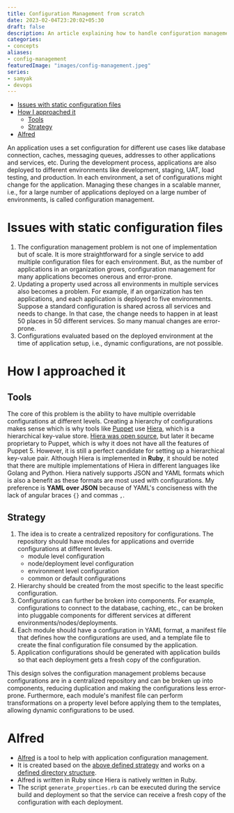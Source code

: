 ```yaml
---
title: Configuration Management from scratch
date: 2023-02-04T23:20:02+05:30
draft: false
description: An article explaining how to handle configuration management for applications from scratch
categories:
- concepts
aliases:
- config-management
featuredImage: "images/config-management.jpeg"
series:
- samyak
- devops
---
```


<!-- TOC -->
* [Issues with static configuration files](#issues-with-static-configuration-files)
* [How I approached it](#how-i-approached-it)
  * [Tools](#tools)
  * [Strategy](#strategy)
* [Alfred](#alfred)
<!-- TOC -->

An application uses a set configuration for different use cases like database connection, caches, messaging queues, addresses to other applications and services, etc. During the development process, applications are also deployed to different environments like development, staging, UAT, load testing, and production.
In each environment, a set of configurations might change for the application. Managing these changes in a scalable manner, i.e., for a large number of applications deployed on a large number of environments, is called configuration management.

# Issues with static configuration files

1. The configuration management problem is not one of implementation but of scale. It is more straightforward for a single service to add multiple configuration files for each environment. But, as the number of applications in an organization grows, configuration management for many applications becomes onerous and error-prone.
2. Updating a property used across all environments in multiple services also becomes a problem. For example, if an organization has ten applications, and each application is deployed to five environments. Suppose a standard configuration is shared across all services and needs to change. In that case, the change needs to happen in at least 50 places in 50 different services. So many manual changes are error-prone.
3. Configurations evaluated based on the deployed environment at the time of application setup, i.e., dynamic configurations, are not possible.


# How I approached it

## Tools

The core of this problem is the ability to have multiple overridable configurations at different levels. Creating a hierarchy of configurations makes sense which is why tools like [Puppet](https://www.puppet.com) use [Hiera](https://www.puppet.com/docs/puppet/7/hiera_intro.html#hiera_intro), which is a hierarchical key-value store.
[Hiera was open source](https://github.com/puppetlabs/hiera), but later it became proprietary to Puppet, which is why it does not have all the features of Puppet 5. However, it is still a perfect candidate for setting up a hierarchical key-value pair. Although Hiera is implemented in **Ruby**, it should be noted that there are multiple implementations of Hiera in different languages like Golang and Python.
Hiera natively supports JSON and YAML formats which is also a benefit as these formats are most used with configurations. My preference is **YAML over JSON** because of YAML's conciseness with the lack of angular braces `{}` and commas `,`.

## Strategy
1. The idea is to create a centralized repository for configurations. The repository should have modules for applications and override configurations at different levels.
    * module level configuration
    * node/deployment level configuration
    * environment level configuration
    * common or default configurations
2. Hierarchy should be created from the most specific to the least specific configuration.
3. Configurations can further be broken into components. For example, configurations to connect to the database, caching, etc., can be broken into pluggable components for different services at different environments/nodes/deployments.
4. Each module should have a configuration in YAML format, a manifest file that defines how the configurations are used, and a template file to create the final configuration file consumed by the application.
5. Application configurations should be generated with application builds so that each deployment gets a fresh copy of the configuration.

This design solves the configuration management problems because configurations are in a centralized repository and can be broken up into components, reducing duplication and making the configurations less error-prone. Furthermore, each module's manifest file can perform transformations on a property level before applying them to the templates, allowing dynamic configurations to be used.

# Alfred

* [Alfred](https://github.com/clover/alfred) is a tool to help with application configuration management.
* It is created based on the [above defined strategy](#strategy) and works on a [defined directory structure](https://github.com/clover/alfred#directory-structure).
* Alfred is written in Ruby since Hiera is natively written in Ruby.
* The script `generate_properties.rb` can be executed during the service build and deployment so that the service can receive a fresh copy of the configuration with each deployment.
